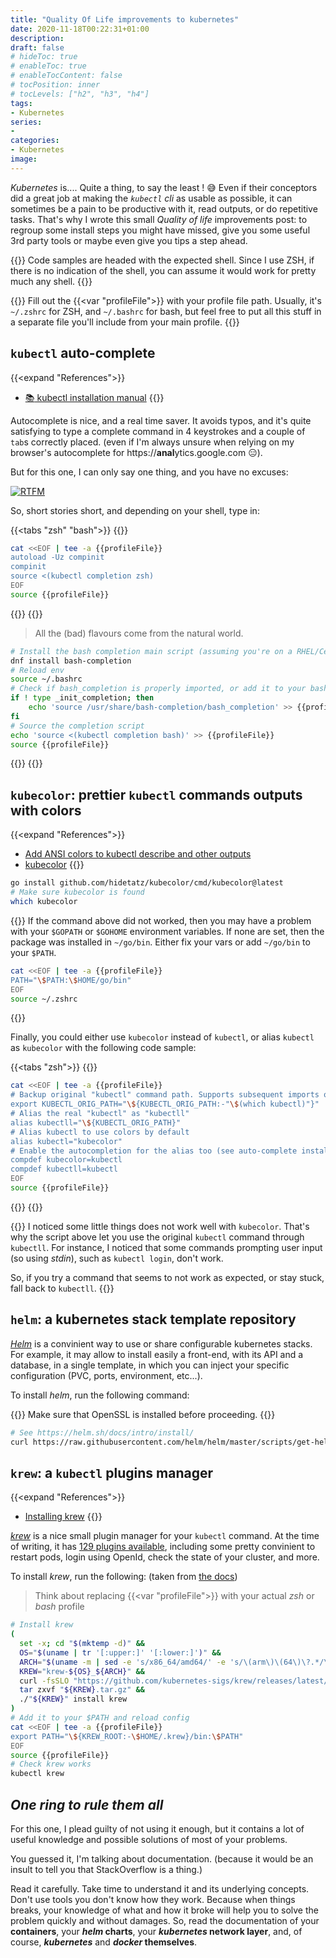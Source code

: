 ```yaml
---
title: "Quality Of Life improvements to kubernetes"
date: 2020-11-18T00:22:31+01:00
description:
draft: false
# hideToc: true
# enableToc: true
# enableTocContent: false
# tocPosition: inner
# tocLevels: ["h2", "h3", "h4"]
tags:
- Kubernetes
series:
-
categories:
- Kubernetes
image:
---
```


*Kubernetes* is.... Quite a thing, to say the least ! :sweat_smile: Even if their conceptors did a great job at making the *`kubectl` cli* as usable as possible, it can sometimes be a pain to be productive with it, read outputs, or do repetitive tasks. That's why I wrote this small *Quality of life* improvements post: to regroup some install steps you might have missed, give you some useful 3rd party tools or maybe even give you tips a step ahead.

{{<alert theme="info">}}
Code samples are headed with the expected shell. Since I use ZSH, if there is no indication of the shell, you can assume it would work for pretty much any shell.
{{</alert>}}

{{<alert theme="success">}}
Fill out the {{<var "profileFile">}} with your profile file path. Usually, it's `~/.zshrc` for ZSH, and `~/.bashrc` for bash, but feel free to put all this stuff in a separate file you'll include from your main profile.
{{</alert>}}

## `kubectl` auto-complete

{{<expand "References">}}
* [:books: kubectl installation manual](https://kubernetes.io/docs/tasks/tools/install-kubectl/#enable-kubectl-autocompletion)
{{</expand>}}

Autocomplete is nice, and a real time saver. It avoids typos, and it's quite satisfying to type a complete command in 4 keystrokes and a couple of `tab`s correctly placed. (even if I'm always unsure when relying on my browser's autocomplete for https://**anal**ytics.google.com :expressionless:).

But for this one, I can only say one thing, and you have no excuses:

[![RTFM](https://i.kym-cdn.com/photos/images/original/000/016/809/rtfm.jpg)](https://kubernetes.io/docs/tasks/tools/install-kubectl/#enable-kubectl-autocompletion)

So, short stories short, and depending on your shell, type in:

{{<tabs "zsh" "bash">}}
{{<tab>}}
```sh
cat <<EOF | tee -a {{profileFile}}
autoload -Uz compinit
compinit
source <(kubectl completion zsh)
EOF
source {{profileFile}}
```
{{</tab>}}
{{<tab>}}

> All the (bad) flavours come from the natural world.

```sh
# Install the bash completion main script (assuming you're on a RHEL/CentOS/Fedora)
dnf install bash-completion
# Reload env
source ~/.bashrc
# Check if bash_completion is properly imported, or add it to your bashrc
if ! type _init_completion; then
    echo 'source /usr/share/bash-completion/bash_completion' >> {{profileFile}}
fi
# Source the completion script
echo 'source <(kubectl completion bash)' >> {{profileFile}}
source {{profileFile}}
```
{{</tab>}}
{{</tabs>}}

## `kubecolor`: prettier `kubectl` commands outputs with colors

{{<expand "References">}}
* [Add ANSI colors to kubectl describe and other outputs](https://github.com/kubernetes/kubectl/issues/524)
* [kubecolor](https://github.com/dty1er/kubecolor)
{{</expand>}}

```sh
go install github.com/hidetatz/kubecolor/cmd/kubecolor@latest
# Make sure kubecolor is found
which kubecolor
```

{{<alert theme="warning">}}
If the command above did not worked, then you may have a problem with your `$GOPATH` or `$GOHOME` environment variables. If none are set, then the package was installed in `~/go/bin`. Either fix your vars or add `~/go/bin` to your `$PATH`.

```sh
cat <<EOF | tee -a {{profileFile}}
PATH="\$PATH:\$HOME/go/bin"
EOF
source ~/.zshrc
```
{{</alert>}}

Finally, you could either use `kubecolor` instead of `kubectl`, or alias `kubectl` as `kubecolor` with the following code sample:


{{<tabs "zsh">}}
{{<tab>}}
```sh
cat <<EOF | tee -a {{profileFile}}
# Backup original "kubectl" command path. Supports subsequent imports of the file.
export KUBECTL_ORIG_PATH="\${KUBECTL_ORIG_PATH:-"\$(which kubectl)"}"
# Alias the real "kubectl" as "kubectll"
alias kubectll="\${KUBECTL_ORIG_PATH}"
# Alias kubectl to use colors by default
alias kubectl="kubecolor"
# Enable the autocompletion for the alias too (see auto-complete install above)
compdef kubecolor=kubectl
compdef kubectll=kubectl
EOF
source {{profileFile}}
```
{{</tab>}}
{{</tabs>}}

{{<alert theme="warning">}}
I noticed some little things does not work well with `kubecolor`. That's why the script above let you use the original `kubectl` command through `kubectll`. For instance, I noticed that some commands prompting user input (so using *stdin*), such as `kubectl login`, don't work.

So, if you try a command that seems to not work as expected, or stay stuck, fall back to `kubectll`.
{{</alert>}}

## `helm`: a kubernetes stack template repository

[*Helm*](https://helm.sh/) is a convinient way to use or share configurable kubernetes stacks. For example, it may allow to install easily a front-end, with its API and a database, in a single template, in which you can inject your specific configuration (PVC, ports, environment, etc...).

To install *helm*, run the following command:

{{<alert theme="info">}}
Make sure that OpenSSL is installed before proceeding.
{{</alert>}}

```sh
# See https://helm.sh/docs/intro/install/
curl https://raw.githubusercontent.com/helm/helm/master/scripts/get-helm-3 | bash
```

## `krew`: a `kubectl` plugins manager

{{<expand "References">}}
* [Installing krew](https://krew.sigs.k8s.io/docs/user-guide/setup/install/)
{{</expand>}}

[*krew*](https://krew.sigs.k8s.io/) is a nice small plugin manager for your `kubectl` command. At the time of writing, it has [129 plugins available](https://krew.sigs.k8s.io/plugins/), including some pretty convinient to restart pods, login using OpenId, check the state of your cluster, and more.

To install *krew*, run the following: (taken from [the docs](https://krew.sigs.k8s.io/docs/user-guide/setup/install/))

> Think about replacing {{<var "profileFile">}} with your actual *zsh* or *bash* profile

```sh
# Install krew
(
  set -x; cd "$(mktemp -d)" &&
  OS="$(uname | tr '[:upper:]' '[:lower:]')" &&
  ARCH="$(uname -m | sed -e 's/x86_64/amd64/' -e 's/\(arm\)\(64\)\?.*/\1\2/' -e 's/aarch64$/arm64/')" &&
  KREW="krew-${OS}_${ARCH}" &&
  curl -fsSLO "https://github.com/kubernetes-sigs/krew/releases/latest/download/${KREW}.tar.gz" &&
  tar zxvf "${KREW}.tar.gz" &&
  ./"${KREW}" install krew
)
# Add it to your $PATH and reload config
cat <<EOF | tee -a {{profileFile}}
export PATH="\${KREW_ROOT:-\$HOME/.krew}/bin:\$PATH"
EOF
source {{profileFile}}
# Check krew works
kubectl krew
```

## *One ring to rule them all*

For this one, I plead guilty of not using it enough, but it contains a lot of useful knowledge and possible solutions of most of your problems.

You guessed it, I'm talking about documentation. (because it would be an insult to tell you that StackOverflow is a thing.)

Read it carefully. Take time to understand it and its underlying concepts. Don't use tools you don't know how they work. Because when things breaks, your knowledge of what and how it broke will help you to solve the problem quickly and without damages. So, read the documentation of your __containers__, your __*helm* charts__, your __*kubernetes* network layer__, and, of course, __*kubernetes*__ and __*docker* themselves__.
